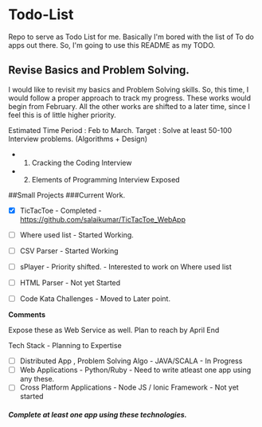 # Todo-List
Repo to serve as Todo List for me.
Basically I'm bored with the list of To do apps out there. So, I'm going to use this README as my TODO.

## Revise Basics and Problem Solving.
I would like to revisit my basics and Problem Solving skills. So, this time, I would follow a proper approach to track my progress. These works would begin from February. All the other works are shifted to a later time, since I feel this is of little higher priority.

Estimated Time Period : Feb to March.
Target : Solve at least 50-100 Interview problems. (Algorithms + Design)
- 1. Cracking the Coding Interview 
- 2. Elements of Programming Interview Exposed 



##Small Projects
###Current Work.
 - [X] TicTacToe            - Completed - <https://github.com/salaikumar/TicTacToe_WebApp>
 - [ ] Where used list      - Started Working. 
 - [ ] CSV Parser           - Started Working
 - [ ] sPlayer              - Priority shifted. - Interested to work on Where used list
 - [ ] HTML Parser          - Not yet Started
 - [ ] Code Kata Challenges - Moved to Later point.
 

<b>Comments</b>

Expose these as Web Service as well. 
Plan to reach by April End

Tech Stack - Planning to Expertise
- [ ] Distributed App , Problem Solving Algo - JAVA/SCALA                 - In Progress
- [ ] Web Applications                       - Python/Ruby                - Need to write atleast one app using any these.
- [ ] Cross Platform Applications            - Node JS / Ionic Framework  - Not yet started

##### Complete at least one app using these technologies.
